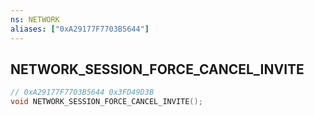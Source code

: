 ```yaml
---
ns: NETWORK
aliases: ["0xA29177F7703B5644"]
---
```

## NETWORK_SESSION_FORCE_CANCEL_INVITE

```c
// 0xA29177F7703B5644 0x3FD49D3B
void NETWORK_SESSION_FORCE_CANCEL_INVITE();
```


